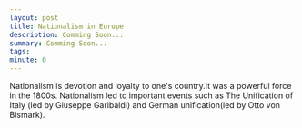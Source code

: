 ```yaml
---
layout: post
title: Nationalism in Europe
description: Comming Soon...
summary: Comming Soon...
tags: 
minute: 0
---
```


Nationalism is devotion and loyalty to one's country.It was a powerful force in the 1800s. Nationalism led to important events such as The Unification of Italy (led by Giuseppe Garibaldi) and German unification(led by Otto von Bismark).